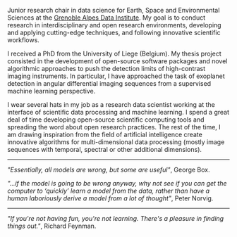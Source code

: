 Junior research chair in data science for Earth, Space and Environmental Sciences at the [Grenoble Alpes Data Institute](https://data-institute.univ-grenoble-alpes.fr/). My goal is to conduct research in interdisciplinary and open research environments, developing and applying cutting-edge techniques, and following innovative scientific workflows.

I received a PhD from the University of Liege (Belgium). My thesis project consisted in the development of open-source software packages and novel algorithmic approaches to push the detection limits of high-contrast imaging instruments. In particular, I have approached the task of exoplanet detection in angular differential imaging sequences from a supervised machine learning perspective. 

I wear several hats in my job as a research data scientist working at the interface of scientific data processing and machine learning. I spend a great deal of time developing open-source scientific computing tools and spreading the word about open research practices. The rest of the time, I am drawing inspiration from the field of artificial intelligence create innovative algorithms for multi-dimensional data processing (mostly image sequences with temporal, spectral or other additional dimensions).   


------------


_"Essentially, all models are wrong, but some are useful"_, George Box.

_"...if the model is going to be wrong anyway, why not see if you can get the computer to ‘quickly’ learn a model from the data, rather than have a human laboriously derive a model from a lot of thought"_, Peter Norvig.

------------

_"If you're not having fun, you're not learning. There's a pleasure in finding things out."_, Richard Feynman.